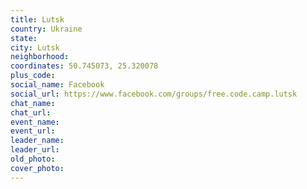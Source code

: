```yaml
---
title: Lutsk
country: Ukraine
state: 
city: Lutsk
neighborhood: 
coordinates: 50.745073, 25.320078
plus_code:
social_name: Facebook
social_url: https://www.facebook.com/groups/free.code.camp.lutsk
chat_name:
chat_url:
event_name:
event_url:
leader_name:
leader_url:
old_photo: 
cover_photo:
---
```

